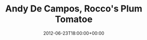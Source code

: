 ---
templateKey: event
guid: 0897271a-6eab-11ea-99c5-002590d1d1b0
date: 2012-06-23T18:00:00+00:00
eventTime: '6pm'
title: "Andy De Campos, Rocco's Plum Tomatoe"
artist: Andy De Campos
city: Toronto
venue: Rocco's Plum Tomatoe
group: Tim Shia
---